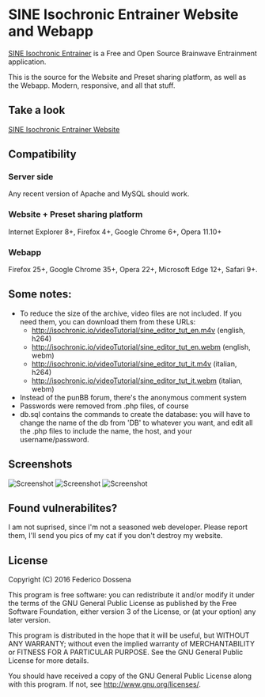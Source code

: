 # SINE Isochronic Entrainer Website and Webapp
[SINE Isochronic Entrainer](http://isochronic.io) is a Free and Open Source Brainwave Entrainment application.

This is the source for the Website and Preset sharing platform, as well as the Webapp. Modern, responsive, and all that stuff.

## Take a look
[SINE Isochronic Entrainer Website](http://isochronic.io/)

## Compatibility
### Server side
Any recent version of Apache and MySQL should work.
### Website + Preset sharing platform
Internet Explorer 8+, Firefox 4+, Google Chrome 6+, Opera 11.10+
### Webapp
Firefox 25+, Google Chrome 35+, Opera 22+, Microsoft Edge 12+, Safari 9+.

## Some notes:
* To reduce the size of the archive, video files are not included. If you need them, you can download them from these URLs:
	* http://isochronic.io/videoTutorial/sine_editor_tut_en.m4v     (english, h264)
	* http://isochronic.io/videoTutorial/sine_editor_tut_en.webm     (english, webm)
	* http://isochronic.io/videoTutorial/sine_editor_tut_it.m4v     (italian, h264)
	* http://isochronic.io/videoTutorial/sine_editor_tut_it.webm     (italian, webm)
* Instead of the punBB forum, there's the anonymous comment system
* Passwords were removed from .php files, of course
* db.sql contains the commands to create the database: you will have to change the name of the db from 'DB' to whatever you want, and edit all the .php files to include the name, the host, and your username/password.

## Screenshots
![Screenshot](http://adolfintel.com/sine/website1.png)
![Screenshot](http://adolfintel.com/sine/website2.png)
![Screenshot](http://adolfintel.com/sine/webapp1.png)

## Found vulnerabilites?
I am not suprised, since I'm not a seasoned web developer. Please report them, I'll send you pics of my cat if you don't destroy my website.

## License
Copyright (C) 2016 Federico Dossena

This program is free software: you can redistribute it and/or modify
it under the terms of the GNU General Public License as published by
the Free Software Foundation, either version 3 of the License, or
(at your option) any later version.

This program is distributed in the hope that it will be useful,
but WITHOUT ANY WARRANTY; without even the implied warranty of
MERCHANTABILITY or FITNESS FOR A PARTICULAR PURPOSE.  See the
GNU General Public License for more details.

You should have received a copy of the GNU General Public License
along with this program.  If not, see <http://www.gnu.org/licenses/>.
